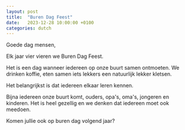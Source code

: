 ```yaml
---
layout: post
title:  "Buren Dag Feest"
date:   2023-12-28 10:00:00 +0100
categories: dutch
---
```


Goede dag mensen,

Elk jaar vier vieren we Buren Dag Feest.

Het is een dag wanneer iedereen op onze buurt samen ontmoeten.
We drinken koffie, eten samen iets lekkers een natuurlijk lekker kletsen.

Het belangrijkst is dat iedereen elkaar leren kennen.

Bijna iedereen onze buurt komt, ouders, opa's, oma's, jongeren en kinderen. 
Het is heel gezellig en we denken dat iedereen moet ook meedoen.

Komen jullie ook op buren dag volgend jaar?
